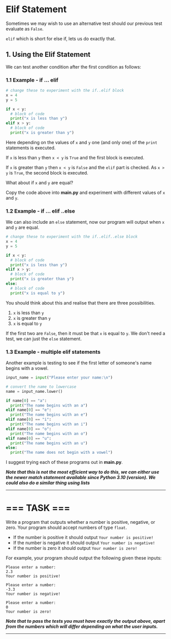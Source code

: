 # Elif Statement  

Sometimes we may wish to use an alternative test should our previous test evaluate as ``False``. 

``elif`` which is short for else if, lets us do exactly that.

## 1. Using the Elif Statement

We can test another condition after the first condition as follows:

### 1.1 Example - if ... elif 

```python
# change these to experiment with the if..elif block
x = 4
y = 5

if x < y:
  # block of code
  print("x is less than y")
elif x > y:
  # block of code
  print("x is greater than y")

```

Here depending on the values of ``x`` and ``y`` one (and only one) of the ``print`` statements is executed. 

If ``x`` is less than ``y`` then ``x < y`` is ``True`` and the first block is executed. 

If ``x`` is greater than ``y`` then ``x < y`` is ``False`` and the ``elif`` part is checked. As ``x > y`` is ``True``, the second block is executed. 

What about if ``x`` and ``y`` are equal?

Copy the code above into **main.py** and experiment with different values of `x` and `y`.

### 1.2 Example - if ... elif ..else

We can also include an ``else`` statement, now our program will output when ``x`` and ``y`` are equal.

```python
# change these to experiment with the if..elif..else block
x = 4
y = 5

if x < y:
  # block of code
  print("x is less than y")
elif x > y:
  # block of code
  print("x is greater than y")
else:
  # block of code
  print("x is equal to y")
```

You should think about this and realise that there are three possibilities. 

1. ``x`` is less than ``y``
2. ``x`` is greater than ``y``
3. ``x`` is equal to ``y``

If the first two are ``False``, then it must be that ``x`` is equal to ``y``. We don't need a test, we can just the ``else`` statement.


### 1.3 Example - multiple elif statements

Another example is testing to see if the first letter of someone's name begins with a vowel.

```python
input_name = input("Please enter your name:\n")

# convert the name to lowercase
name = input_name.lower()

if name[0] == "a":
  print("The name begins with an a")
elif name[0] == "e":
  print("The name begins with an e")
elif name[0] == "i":
  print("The name begins with an i")
elif name[0] == "o":
  print("The name begins with an o")
elif name[0] == "u":
  print("The name begins with an u")
else:
  print("The name does not begin with a vowel")

```

I suggest trying each of these programs out in **main.py**.

***Note that this is not the most efficient way to do this, we can either use the newer match statement available since Python 3.10 (version). We could also do a similar thing using lists***

***
# === TASK ===
Write a program that outputs whether a number is positive, negative, or zero. Your program should accept numbers of type ``float``.

* If the number is positive it should output ``Your number is positive!``
* If the number is negative it should output ``Your number is negative!``
* If the number is zero it should output ``Your number is zero!``
&nbsp;

For example, your program should output the following given these inputs:
```
Please enter a number:
2.3
Your number is positive!
```

```
Please enter a number:
-3.3
Your number is negative!
```

```
Please enter a number:
0
Your number is zero!
```
***Note that to pass the tests you must have exactly the output above, apart from the numbers which will differ depending on what the user inputs.***
***